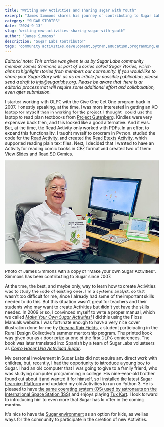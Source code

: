 ```yaml
---
title: "Writing new Activities and sharing sugar with Youth"
excerpt: "James Simmons shares his journey of contributing to Sugar Labs since 2007, including developing Activities for reading e-texts and creating resources to help others build their own Sugar Activities."
category: "SUGAR STORIES"
date: "2024-9-13"
slug: "writing-new-activities-sharing-sugar-with-youth"
author: "James Simmons"
description: "Sugar Labs Contributor"
tags: "community,activities,development,python,education,programming,ebooks,manuals"
---
```

<!-- markdownlint-disable -->

_Editorial note: This article was given to us by Sugar Labs community member James Simmons as part of a series called Sugar Stories, which aims to highlight stories from members our community. If you would like to share your Sugar Story with us as an article for possible publication, please send a draft to_ [_info@sugarlabs.org_](mailto:info@sugarlabs.org)_. Please be aware that there is an editorial process that will require some additional effort and collaboration, even after submission._

I started working with OLPC with the Give One Get One program back in 2007. Honestly speaking, at the time, I was more interested in getting an XO laptop for myself than in working for the project. I thought I could use the laptop to read plain textbooks from [Project Gutenberg](https://www.gutenberg.org/). Kindles were very expensive back then, and this looked like a good alternative. And it was. But, at the time, the Read Activity only worked with PDFs. In an effort to expand this functionality, I taught myself to program in Python, studied the code for the [Read Activity](https://activities.sugarlabs.org/en-US/sugar/addon/4028), and created the [Read Etexts Activity](https://activities.sugarlabs.org/en-US/sugar/addon/4035), which supported reading plain text files. Next, I decided that I wanted to have an Activity for reading comic books in CBZ format and created two of them: [View Slides](https://activities.sugarlabs.org/en-US/sugar/addon/4039) and [Read SD Comics](https://activities.sugarlabs.org/en-US/sugar/addon/4340).

![Photo of James Simmons holding a copy of "Make your own Sugar Activities", sitting in front of a computer screen and a small OLPC laptop.](/assets/post-assets/stories/james.jpg)

Photo of James Simmons with a copy of "Make your own Sugar Activities". Simmons has been contributing to Sugar since 2007.

At the time, the best, and maybe only, way to learn how to create Activities was to study the code of existing ones. I'm a systems analyst, so that wasn't too difficult for me, since I already had some of the important skills needed to do this. But this situation wasn't great for teachers and their students who may want to create Activities but didn't yet have the skills needed. In 2009 or so, I convinced myself to write a proper manual, which we called [_Make Your Own Sugar Activities!_](https://archive.org/details/MakeYourOwnSugarActivities) I did this using the Floss Manuals website. I was fortunate enough to have a very nice cover illustration done for me by [Oceana Rain Fields](https://archive.flossmanuals.net/make-your-own-sugar-activities/about-the-authors.html), a student participating in the Rural Design Collective's summer mentorship program. The printed book was given out as a door prize at one of the first OLPC conferences. The book was later translated into Spanish by a team of Sugar Labs volunteers as [_Como Hacer Una Actividad Sugar_](https://archive.org/details/ComoHacerUnaActividadSugar).

My personal involvement in Sugar Labs did not require any direct work with children, but, recently, I had the opportunity to introduce a young boy to Sugar. I had an old computer that I was going to give to a family friend, who was studying computer programming in college. His nine-year-old brother found out about it and wanted it for himself, so I installed the latest [Sugar Learning Platform](https://wiki.sugarlabs.org/go/What_is_Sugar#About_the_Sugar_Learning_Platform) and updated my old Activities to run on Python 3. He is pleased to have [the same operating system (OS) used by astronauts on the International Space Station (ISS)](https://www.fsf.org/blogs/community/gnu-linux-chosen-as-operating-system-of-the-international-space-station) and enjoys playing [Tux Kart](https://supertuxkart.net/Main_Page). I look forward to introducing him to even more that Sugar has to offer in the coming months.

It's nice to have the [Sugar environment](https://wiki.sugarlabs.org/go/What_is_Sugar) as an option for kids, as well as ways for the community to participate in the creation of new Activities.